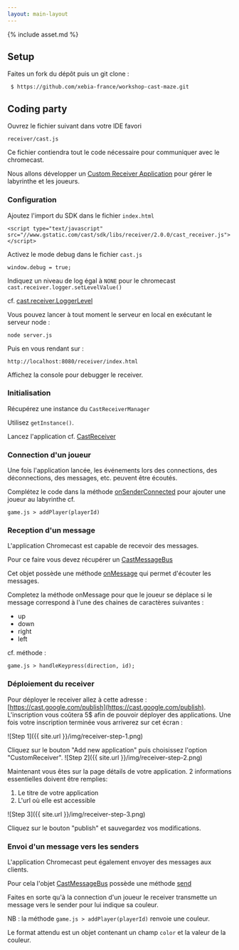 ```yaml
---
layout: main-layout
---
```


{% include asset.md %}

## Setup

Faites un fork du dépôt puis un git clone :

     $ https://github.com/xebia-france/workshop-cast-maze.git

## Coding party

Ouvrez le fichier suivant dans votre IDE favori

    receiver/cast.js

Ce fichier contiendra tout le code nécessaire pour communiquer avec le chromecast.

Nous allons développer un [Custom Receiver Application](https://developers.google.com/cast/docs/custom_receiver) pour gérer le labyrinthe et
les joueurs.

### Configuration

Ajoutez l'import du SDK dans le fichier <code>index.html</code>

    <script type="text/javascript" src="//www.gstatic.com/cast/sdk/libs/receiver/2.0.0/cast_receiver.js"></script>

Activez le mode debug dans le fichier <code>cast.js</code>

    window.debug = true;

Indiquez un niveau de log égal à <code>NONE</code> pour le chromecast ```cast.receiver.logger.setLevelValue()```

cf. [cast.receiver.LoggerLevel](https://developers.google.com/cast/docs/reference/receiver/cast.receiver.LoggerLevel#.NONE)

Vous pouvez lancer à tout moment le serveur en local en exécutant le serveur node :

    node server.js
Puis en vous rendant sur :

    http://localhost:8080/receiver/index.html

Affichez la console pour debugger le receiver.

### Initialisation

Récupérez une instance du <code>CastReceiverManager</code>

Utilisez ```getInstance()```.

Lancez l'application cf. [CastReceiver](https://developers.google.com/cast/docs/reference/receiver/cast.receiver.CastReceiverManager#start)

### Connection d'un joueur

Une fois l'application lancée, les événements lors des connections, des déconnections, des messages, etc. peuvent être écoutés.

Complétez le code dans la méthode [onSenderConnected](https://developers.google.com/cast/docs/reference/receiver/cast.receiver.CastReceiverManager#onSenderConnected)
pour ajouter une joueur au labyrinthe cf.

    game.js > addPlayer(playerId)

### Reception d'un message

L'application Chromecast est capable de recevoir des messages.

Pour ce faire vous devez récupérer un [CastMessageBus](https://developers.google.com/cast/docs/reference/receiver/cast.receiver.CastMessageBus)

Cet objet possède une méthode [onMessage](https://developers.google.com/cast/docs/reference/receiver/cast.receiver.CastMessageBus#onMessage) qui permet
d'écouter les messages.

Completez la méthode onMessage pour que le joueur se déplace si le message correspond à l'une des chaines de caractères suivantes :

* up
* down
* right
* left

cf. méthode :

    game.js > handleKeypress(direction, id);

### Déploiement du receiver

Pour déployer le receiver allez à cette adresse : [https://cast.google.com/publish](https://cast.google.com/publish). L'inscription vous coûtera 5$ afin de pouvoir déployer des applications.
Une fois votre inscription terminée vous arriverez sur cet écran :

![Step 1]({{ site.url }}/img/receiver-step-1.png)

Cliquez sur le bouton "Add new application" puis choisissez l'option "CustomReceiver".
![Step 2]({{ site.url }}/img/receiver-step-2.png)

Maintenant vous êtes sur la page détails de votre application. 2 informations essentielles doivent être remplies:

1. Le titre de votre application
2. L'url où elle est accessible

![Step 3]({{ site.url }}/img/receiver-step-3.png)


  
Cliquez sur le bouton "publish" et sauvegardez vos modifications.


### Envoi d'un message vers les senders

L'application Chromecast peut également envoyer des messages aux clients.

Pour cela l'objet [CastMessageBus](https://developers.google.com/cast/docs/reference/receiver/cast.receiver.CastMessageBus) possède une méthode [send](https://developers.google.com/cast/docs/reference/receiver/cast.receiver.CastMessageBus#send)

Faites en sorte qu'à la connection d'un joueur le receiver transmette un message vers le sender pour lui indique sa couleur.

NB : la méthode <code>game.js > addPlayer(playerId)</code> renvoie une couleur.

Le format attendu est un objet contenant un champ <code>color</code> et la valeur de la couleur.
